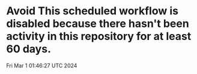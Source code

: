 # Avoid This scheduled workflow is disabled because there hasn't been activity in this repository for at least 60 days.
Fri Mar  1 01:46:27 UTC 2024
